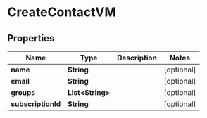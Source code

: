 

# CreateContactVM


## Properties

| Name | Type | Description | Notes |
|------------ | ------------- | ------------- | -------------|
|**name** | **String** |  |  [optional] |
|**email** | **String** |  |  [optional] |
|**groups** | **List&lt;String&gt;** |  |  [optional] |
|**subscriptionId** | **String** |  |  [optional] |



